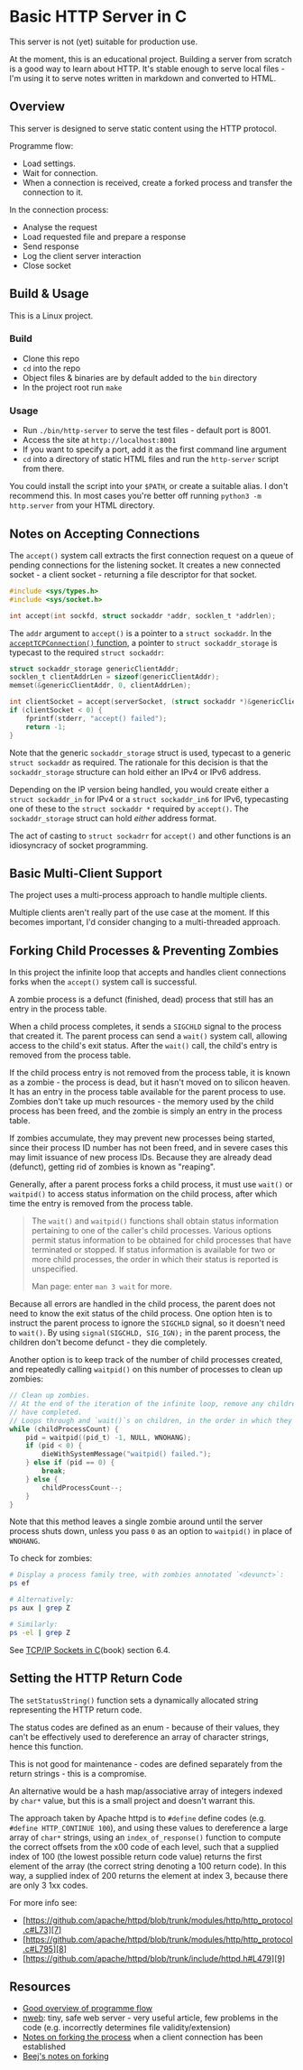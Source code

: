 Basic HTTP Server in C
======================
This server is not (yet) suitable for production use.

At the moment, this is an educational project. Building a server from scratch is a good way to learn about HTTP. It's stable enough to serve local files - I'm using it to serve notes written in markdown and converted to HTML.

Overview
--------
This server is designed to serve static content using the HTTP protocol.

Programme flow:

* Load settings.
* Wait for connection.
* When a connection is received, create a forked process and transfer the connection to it.

In the connection process:

* Analyse the request
* Load requested file and prepare a response
* Send response
* Log the client server interaction
* Close socket

Build & Usage
-------------
This is a Linux project.

### Build
* Clone this repo
* `cd` into the repo
* Object files & binaries are by default added to the `bin` directory
* In the project root run `make`

### Usage
* Run `./bin/http-server` to serve the test files - default port is 8001.
* Access the site at `http://localhost:8001`
* If you want to specify a port, add it as the first command line argument
* `cd` into a directory of static HTML files and run the `http-server` script from there.

You could install the script into your `$PATH`, or create a suitable alias. I don't recommend this. In most cases you're better off running `python3 -m http.server` from your HTML directory.

Notes on Accepting Connections
------------------------------
The `accept()` system call extracts the first connection request on a queue of pending connections for the listening socket. It creates a new connected socket - a client socket - returning a file descriptor for that socket.

```c
#include <sys/types.h>
#include <sys/socket.h>

int accept(int sockfd, struct sockaddr *addr, socklen_t *addrlen);
```

The `addr` argument to `accept()` is a pointer to a `struct sockaddr`. In the [`acceptTCPConnection()` function][6], a pointer to `struct sockaddr_storage` is typecast to the required `struct sockaddr`:

```c
struct sockaddr_storage genericClientAddr;
socklen_t clientAddrLen = sizeof(genericClientAddr);
memset(&genericClientAddr, 0, clientAddrLen);

int clientSocket = accept(serverSocket, (struct sockaddr *)&genericClientAddr, &clientAddrLen);
if (clientSocket < 0) {
	fprintf(stderr, "accept() failed");
	return -1;
}
```
Note that the generic `sockaddr_storage` struct is used, typecast to a generic `struct sockaddr` as required. The rationale for this decision is that the `sockaddr_storage` structure can hold either an IPv4 or IPv6 address.

Depending on the IP version being handled, you would create either a `struct sockaddr_in` for IPv4 or a `struct sockaddr_in6` for IPv6, typecasting one of these to the `struct sockaddr *` required by `accept()`. The `sockaddr_storage` struct can hold _either_ address format.

The act of casting to `struct sockadrr` for `accept()` and other functions is an idiosyncracy of socket programming.

Basic Multi-Client Support
--------------------------
The project uses a multi-process approach to handle multiple clients.

Multiple clients aren't really part of the use case at the moment. If this becomes important, I'd consider changing to a multi-threaded approach.

Forking Child Processes & Preventing Zombies
--------------------------------------------
In this project the infinite loop that accepts and handles client connections forks when the `accept()` system call is successful.

A zombie process is a defunct (finished, dead) process that still has an entry in the process table.

When a child process completes, it sends a `SIGCHLD` signal to the process that created it. The parent process can send a `wait()` system call, allowing access to the child's exit status. After the `wait()` call, the child's entry is removed from the process table.

If the child process entry is not removed from the process table, it is known as a zombie - the process is dead, but it hasn't moved on to silicon heaven. It has an entry in the process table available for the parent process to use. Zombies don't take up much resources - the memory used by the child process has been freed, and the zombie is simply an entry in the process table.

If zombies accumulate, they may prevent new processes being started, since their process ID number has not been freed, and in severe cases this may limit issuance of new process IDs. Because they are already dead (defunct), getting rid of zombies is known as "reaping".

Generally, after a parent process forks a child process, it must use `wait()` or `waitpid()` to access status information on the child process, after which time the entry is removed from the process table. 

>The `wait()` and `waitpid()` functions shall obtain status information pertaining to one of the caller's child processes.
>Various options permit status information to be obtained for child processes that have terminated or stopped.
>If status information is available for two or more child processes, the order in which their status is reported is unspecified.
>
>Man page: enter `man 3 wait` for more.


Because all errors are handled in the child process, the parent does not need to know the exit status of the child process. One option hten is to instruct the parent process to ignore the `SIGCHLD` signal, so it doesn't need to `wait()`. By using `signal(SIGCHLD, SIG_IGN);` in the parent process, the children don't become defunct - they die completely.

Another option is to keep track of the number of child processes created, and repeatedly calling `waitpid()` on this number of processes to clean up zombies:

```c
// Clean up zombies.
// At the end of the iteration of the infinite loop, remove any children that
// have completed.
// Loops through and `wait()`s on children, in the order in which they exit.
while (childProcessCount) {
	pid = waitpid((pid_t) -1, NULL, WNOHANG);
	if (pid < 0) {
		dieWithSystemMessage("waitpid() failed.");
	} else if (pid == 0) {
		break;
	} else {
		childProcessCount--;
	}
}
```
Note that this method leaves a single zombie around until the server process shuts down, unless you pass `0` as an option to `waitpid()` in place of `WNOHANG`.

To check for zombies:

```bash
# Display a process family tree, with zombies annotated `<devunct>`:
ps ef

# Alternatively:
ps aux | grep Z

# Similarly:
ps -el | grep Z
```

See [TCP/IP Sockets in C][4](book) section 6.4.

Setting the HTTP Return Code
----------------------------
The `setStatusString()` function sets a dynamically allocated string representing the HTTP return code.

The status codes are defined as an enum - because of their values, they can't be effectively used to dereference an array of character strings, hence this function.

This is not good for maintenance - codes are defined separately from the return strings - this is a compromise.

An alternative would be a hash map/associative array of integers indexed by `char*` value, but this is a small project and doesn't warrant this.

The approach taken by Apache httpd is to `#define` define codes (e.g. `#define HTTP_CONTINUE 100`), and using these values to dereference a large array of `char*` strings, using an `index_of_response()` function to compute the correct offsets from the x00 code of each level, such that a supplied index of 100 (the lowest possible return code value) returns the first element of the array (the correct string denoting a 100 return code). In this way, a supplied index of 200 returns the element at index 3, because there are only 3 1xx codes.

For more info see:

* [https://github.com/apache/httpd/blob/trunk/modules/http/http_protocol.c#L73][7]
* [https://github.com/apache/httpd/blob/trunk/modules/http/http_protocol.c#L795][8]
* [https://github.com/apache/httpd/blob/trunk/include/httpd.h#L479][9]

Resources
---------
* [Good overview of programme flow][1]
* [nweb][2]: tiny, safe web server - very useful article, few problems in the code (e.g. incorrectly determines file validity/extension)
* [Notes on forking the process][3] when a client connection has been established
* [Beej's notes on forking][5]


[1]: https://stackoverflow.com/a/2338837/3590673
[2]: https://www.ibm.com/developerworks/systems/library/es-nweb/index.html
[3]: https://stackoverflow.com/a/13669947/3590673
[4]: https://www.amazon.co.uk/TCP-IP-Sockets-Practical-Programmers/dp/0123745403
[5]: http://beej.us/guide/bgipc/html/multi/fork.html
[6]: https://github.com/csknk/http-server-static/blob/master/server.c#L84
[7]: [https://github.com/apache/httpd/blob/trunk/modules/http/http_protocol.c#L73]
[8]: [https://github.com/apache/httpd/blob/trunk/modules/http/http_protocol.c#L795]
[9]: [https://github.com/apache/httpd/blob/trunk/include/httpd.h#L479]
